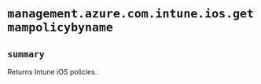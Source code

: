 # `management.azure.com.intune.ios.getmampolicybyname`

## `summary`
Returns Intune iOS policies.


